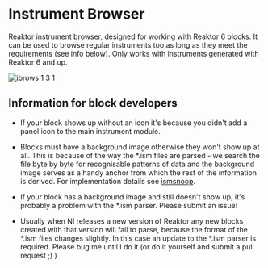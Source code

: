 # Instrument Browser

Reaktor instrument browser, designed for working with Reaktor 6 blocks. It can be used to browse regular instruments too as long as they meet the requirements (see info below). Only works with instruments generated with Reaktor 6 and up.

![ibrows 1 3 1](https://cloud.githubusercontent.com/assets/2492870/11008113/6352fb58-84c6-11e5-9803-f246b06846bd.png)

## Information for block developers

* If your block shows up without an icon it's because you didn't add a panel icon to the main instrument module.

* Blocks must have a background image otherwise they won't show up at all. This is because of the way the \*.ism files are parsed - we search the file byte by byte for recognisable patterns of data and the background image serves as a handy anchor from which the rest of the information is derived. For implementation details see [ismsnoop](https://github.com/Penhorse/ismsnoop).

* If your block has a background image and still doesn't show up, it's probably a problem with the \*.ism parser. Please submit an issue!

* Usually when NI releases a new version of Reaktor any new blocks created with that version will fail to parse, because the format of the \*.ism files changes slightly. In this case an update to the \*.ism parser is required. Please bug me until I do it (or do it yourself and submit a pull request ;) )
